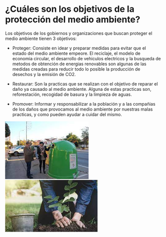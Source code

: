 # ¿Cuáles son los objetivos de la protección del medio ambiente?
Los objetivos de los gobiernos y organizaciones que buscan proteger el medio ambiente
tienen 3 objetivos:

- Proteger: Consiste en idear y preparar medidas para evitar que el estado del medio
ambiente empeore. El reciclaje, el modelo de economia circular, el desarrollo de
vehiculos electricos y la busqueda de metodos de obtención de energias renovables
son algunas de las medidas creadas para reducir todo lo posible la producción de
desechos y la emisión de CO2.

- Restaurar: Son la practicas que se realizan con el objetivo de reparar el daño ya
causado al medio ambiente. Alguna de estas practicas son, reforestación, recogidad de 
basura y la limpieza de aguas.

- Promover: Informar y responsabilizar a la población y a las compañias de los daños que
provocamos al medio ambiente por nuestras malas practicas, y como pueden ayudar a cuidar
del mismo.

![image](/Contenido/objetivos1.jpeg)
![image](/Contenido/objetivos2.jpeg)
